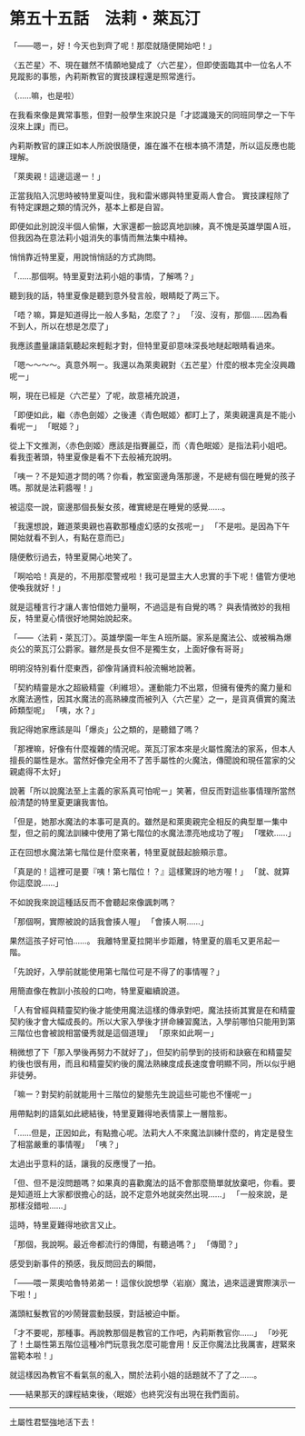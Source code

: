 # 第五十五話　法莉・萊瓦汀

「――嗯ー，好！今天也到齊了呢！那麼就隨便開始吧！」

〈五芒星〉不、現在雖然不情願地變成了〈六芒星〉，但即使面臨其中一位名人不見蹤影的事態，內莉斯教官的實技課程還是照常進行。

（……嘛，也是啦）

在我看來像是異常事態，但對一般學生來說只是「才認識幾天的同班同學之一下午沒來上課」而已。

內莉斯教官的課正如本人所說很隨便，誰在誰不在根本搞不清楚，所以這反應也能理解。

「萊奧親！這邊這邊ー！」

正當我陷入沉思時被特里夏叫住，我和雷米娜與特里夏兩人會合。
實技課程除了有特定課題之類的情況外，基本上都是自習。

即便如此別說沒半個人偷懶，大家還都一臉認真地訓練，真不愧是英雄學園Ａ班，但我因為在意法莉小姐消失的事情而無法集中精神。

悄悄靠近特里夏，用說悄悄話的方式詢問。

「……那個啊。特里夏對法莉小姐的事情，了解嗎？」

聽到我的話，特里夏像是聽到意外發言般，眼睛眨了两三下。

「唔？嘛，算是知道得比一般人多點，怎麼了？」
「沒、沒有，那個……因為看不到人，所以在想是怎麼了」

我應該盡量讓語氣聽起來輕鬆才對，但特里夏卻意味深長地瞇起眼睛看過來。

「嗯～～～～。真意外啊ー。我還以為萊奧親對〈五芒星〉什麼的根本完全沒興趣呢ー」

啊，現在已經是〈六芒星〉了呢，故意補充說道，

「即便如此，繼〈赤色劍姬〉之後連〈青色眠姬〉都盯上了，萊奧親還真是不能小看呢ー」
「眠姬？」

從上下文推測，〈赤色劍姬〉應該是指賽麗亞，而〈青色眠姬〉是指法莉小姐吧。
看我歪著頭，特里夏像是看不下去般補充說明。

「咦ー？不是知道才問的嗎？你看，教室窗邊角落那邊，不是總有個在睡覺的孩子嗎。那就是法莉醬喔！」

被這麼一說，窗邊那個長髮女孩，確實總是在睡覺的感覺……。

「我還想說，難道萊奧親也喜歡那種虛幻感的女孩呢ー」
「不是啦。是因為下午開始就看不到人，有點在意而已」

隨便敷衍過去，特里夏開心地笑了。

「啊哈哈！真是的，不用那麼警戒啦！我可是盟主大人忠實的手下呢！儘管方便地使喚我就好！」

就是這種言行才讓人害怕借她力量啊，不過這是有自覺的嗎？
與表情微妙的我相反，特里夏心情很好地開始說起來。

「――〈法莉・萊瓦汀〉。英雄學園一年生Ａ班所屬。家系是魔法公、或被稱為爆炎公的萊瓦汀公爵家。雖然是長女但不是獨生女，上面好像有哥哥」

明明沒特別看什麼東西，卻像背誦資料般流暢地說著。

「契約精靈是水之超級精靈〈利維坦〉。運動能力不出眾，但擁有優秀的魔力量和水魔法適性，因其水魔法的高熟練度而被列入〈六芒星〉之一，是貨真價實的魔法師類型呢」
「咦，水？」

我記得她家應該是叫「爆炎」公之類的，是聽錯了嗎？

「那裡嘛，好像有什麼複雜的情況呢。萊瓦汀家本來是火屬性魔法的家系，但本人擅長的屬性是水。當然好像完全用不了苦手屬性的火魔法，傳聞說和現任當家的父親處得不太好」

說著「所以說魔法至上主義的家系真可怕呢ー」笑著，但反而對這些事情理所當然般清楚的特里夏更讓我害怕。

「但是，她那水魔法的本事可是真的。雖然是和萊奧親完全相反的典型單一集中型，但之前的魔法訓練中使用了第七階位的水魔法漂亮地成功了喔」
「嘿欸……」

正在回想水魔法第七階位是什麼來著，特里夏就鼓起臉頰示意。

「真是的！這裡可是要『咦！第七階位！？』這樣驚訝的地方喔！」
「就、就算你這麼說……」

不如說我來說這種話反而不會聽起來像諷刺嗎？

「那個啊，實際被說的話我會揍人喔」
「會揍人啊……」

果然這孩子好可怕……。
我離特里夏拉開半步距離，特里夏的眉毛又更吊起一階。

「先說好，入學前就能使用第七階位可是不得了的事情喔？」

用簡直像在教訓小孩般的口吻，特里夏繼續說道。

「人有曾經與精靈契約後才能使用魔法這樣的傳承對吧，魔法技術其實是在和精靈契約後才會大幅成長的。所以大家入學後才拼命練習魔法，入學前哪怕只能用到第三階位也會被說相當優秀就是這個道理」
「原來如此啊ー」

稍微想了下「那入學後再努力不就好了」，但契約前學到的技術和訣竅在和精靈契約後也很有用，而且和精靈契約後的魔法熟練度成長速度會明顯不同，所以似乎絕非徒勞。

「嘛ー？對契約前就能用十三階位的變態先生說這些可能也不懂呢ー」

用帶點刺的語氣如此總結後，特里夏難得地表情蒙上一層陰影。

「……但是，正因如此，有點擔心呢。法莉大人不來魔法訓練什麼的，肯定是發生了相當嚴重的事情喔」
「咦？」

太過出乎意料的話，讓我的反應慢了一拍。

「但、但不是沒問題嗎？如果真的喜歡魔法的話不會那麼簡單就放棄吧，你看。要是知道班上大家都很擔心的話，說不定意外地就突然出現……」
「一般來說，是那樣沒錯啦……」

這時，特里夏難得地欲言又止。

「那個，我說啊。最近帝都流行的傳聞，有聽過嗎？」
「傳聞？」

感受到新事件的預感，我反問回去的瞬間，

「――喂ー萊奧哈魯特弟弟ー！這傢伙說想學〈岩崩〉魔法，過來這邊實際演示一下啦！」

滿頭紅髮教官的吵鬧聲震動鼓膜，對話被迫中斷。

「才不要呢，那種事。再說教那個是教官的工作吧，內莉斯教官你……」
「吵死了！土屬性第五階位這種冷門玩意我怎麼可能會用！反正你魔法比我厲害，趕緊來當範本啦！」

就這樣因為教官不看氣氛的亂入，關於法莉小姐的話題就不了了之……。

――結果那天的課程結束後，〈眠姬〉也終究沒有出現在我們面前。

---

土屬性君堅強地活下去！